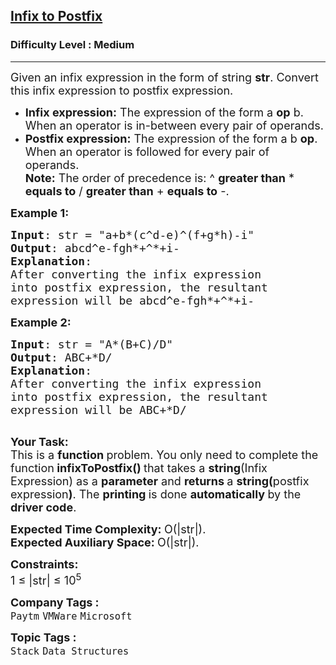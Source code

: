 <h2><a href="https://practice.geeksforgeeks.org/problems/infix-to-postfix-1587115620/1?page=1&sortBy=submissions&searchQuery=postfix">Infix to Postfix</a></h2><h3>Difficulty Level : Medium</h3><hr><div class="problems_problem_content__Xm_eO"><p><span style="font-size:18px">Given an infix expression in the form of string <strong>str</strong>. Convert this infix expression to postfix expression.</span></p>

<ul>
	<li><span style="font-size:18px"><strong>Infix expression:</strong> The expression of the form a <strong>op</strong> b. When an operator is in-between every pair of operands.</span></li>
	<li><span style="font-size:18px"><strong>Postfix expression:</strong> The expression of the form a b <strong>op</strong>. When an operator is followed for every pair of operands.</span><br>
	<span style="font-size:18px"><strong>Note:</strong> The order of precedence is: ^ <strong>greater than</strong>&nbsp;* <strong>equals to</strong> / <strong>greater than</strong> + <strong>equals to</strong> -.&nbsp;</span></li>
</ul>

<p><span style="font-size:18px"><strong>Example 1:</strong></span></p>

<pre><span style="font-size:18px"><strong>Input</strong>: str = "a+b*(c^d-e)^(f+g*h)-i"
<strong>Output</strong>: abcd^e-fgh*+^*+i-
<strong>Explanation</strong>:
After converting the infix expression 
into postfix expression, the resultant 
expression will be&nbsp;abcd^e-fgh*+^*+i-
</span></pre>

<p><span style="font-size:18px"><strong>Example 2:</strong></span></p>

<pre><span style="font-size:18px"><strong>Input</strong>: str = "A*(B+C)/D"
<strong>Output</strong>: ABC+*D/
<strong>Explanation</strong>:
After converting the infix expression 
into postfix expression, the resultant 
expression will be&nbsp;ABC+*D/
</span>&nbsp;</pre>

<p><span style="font-size:18px"><strong>Your Task:</strong><br>
This is a <strong>function </strong>problem. You only need to complete the function<strong> infixToPostfix()&nbsp;</strong>that takes a&nbsp;<strong>string</strong>(Infix Expression) as a&nbsp;<strong>parameter</strong> and <strong>returns </strong>a <strong>string(</strong>postfix expression<strong>)</strong>. The <strong>printing </strong>is done <strong>automatically </strong>by the <strong>driver code</strong>.</span></p>

<p><span style="font-size:18px"><strong>Expected Time Complexity:&nbsp;</strong>O(|str|).<br>
<strong>Expected Auxiliary Space:&nbsp;</strong>O(|str|).</span></p>

<p><span style="font-size:18px"><strong>Constraints:</strong><br>
1 ≤ |str| ≤ 10<sup>5</sup></span></p>
</div><p><span style=font-size:18px><strong>Company Tags : </strong><br><code>Paytm</code>&nbsp;<code>VMWare</code>&nbsp;<code>Microsoft</code>&nbsp;<br><p><span style=font-size:18px><strong>Topic Tags : </strong><br><code>Stack</code>&nbsp;<code>Data Structures</code>&nbsp;